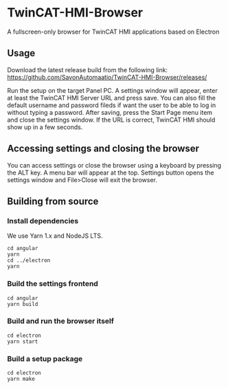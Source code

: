 # TwinCAT-HMI-Browser
A fullscreen-only browser for TwinCAT HMI applications based on Electron

## Usage
Download the latest release build from the following link: https://github.com/SavonAutomaatio/TwinCAT-HMI-Browser/releases/

Run the setup on the target Panel PC. A settings window will appear, enter at least the TwinCAT HMI Server URL and press save. You can also fill the default username and password fileds if want the user to be able to log in without typing a password. After saving, press the Start Page menu item and close the settings window. If the URL is correct, TwinCAT HMI should show up in a few seconds.

## Accessing settings and closing the browser
You can access settings or close the browser using a keyboard by pressing the ALT key. A menu bar will appear at the top. Settings button opens the settings window and File>Close will exit the browser.

## Building from source
### Install dependencies
We use Yarn 1.x and NodeJS LTS.
```
cd angular
yarn
cd ../electron
yarn
```
### Build the settings frontend
```
cd angular
yarn build
```
### Build and run the browser itself
```
cd electron
yarn start
```
### Build a setup package
```
cd electron
yarn make
```

